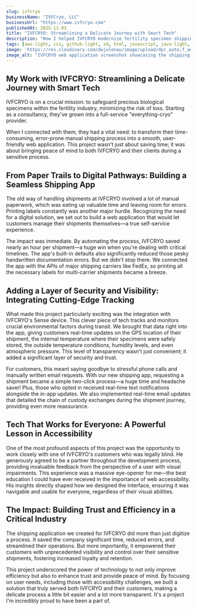 ```yaml
---
slug: ivfcryo
businessName: "IVFCryo, LLC"
businessUrl: "https://www.ivfcryo.com"
publishedAt: 2025-11-03
title: "IVFCRYO: Streamlining a Delicate Journey with Smart Tech"
description: "How I helped IVFCRYO modernize fertility specimen shipping with a smart, accessible web app that brought clarity, speed, and peace of mind."
tags: [aws-light, css, github-light, xd, html, javascript, java-light, tailwindcss-light, d3-light]
image: 'https://res.cloudinary.com/dwjulenau/image/upload/dpr_auto,f_auto,fl_progressive,q_auto/v1744917502/josh-portfolio/assets_task_01js2js43afnqt5m68bxjmmd81_img_0.webp'
image_alt: "IVFCRYO web application screenshot showcasing the shipping process."
---
```


## My Work with IVFCRYO: Streamlining a Delicate Journey with Smart Tech

IVFCRYO is on a crucial mission: to safeguard precious biological specimens within the fertility industry, minimizing the risk of loss. Starting as a consultancy, they've grown into a full-service "everything-cryo" provider.

When I connected with them, they had a vital need: to transform their time-consuming, error-prone manual shipping process into a smooth, user-friendly web application. This project wasn't just about saving time; it was about bringing peace of mind to both IVFCRYO and their clients during a sensitive process.

## From Paper Trails to Digital Pathways: Building a Seamless Shipping App
The old way of handling shipments at IVFCRYO involved a lot of manual paperwork, which was eating up valuable time and leaving room for errors. Printing labels constantly was another major hurdle. Recognizing the need for a digital solution, we set out to build a web application that would let customers manage their shipments themselves&mdash;a true self-service experience.

The impact was immediate. By automating the process, IVFCRYO saved nearly an hour per shipment&mdash;a huge win when you're dealing with critical timelines. The app's built-in defaults also significantly reduced those pesky handwritten documentation errors. But we didn't stop there. We connected the app with the APIs of major shipping carriers like FedEx, so printing all the necessary labels for multi-carrier shipments became a breeze.

## Adding a Layer of Security and Visibility: Integrating Cutting-Edge Tracking
What made this project particularly exciting was the integration with IVFCRYO's Sense device. This clever piece of tech tracks and monitors crucial environmental factors during transit. We brought that data right into the app, giving customers real-time updates on the GPS location of their shipment, the internal temperature where their specimens were safely stored, the outside temperature conditions, humidity levels, and even atmospheric pressure. This level of transparency wasn't just convenient; it added a significant layer of security and trust.

For customers, this meant saying goodbye to stressful phone calls and manually written email requests. With our new shipping app, requesting a shipment became a simple two-click process&mdash;a huge time and headache saver! Plus, those who opted in received real-time text notifications alongside the in-app updates. We also implemented real-time email updates that detailed the chain of custody exchanges during the shipment journey, providing even more reassurance.

## Tech That Works for Everyone: A Powerful Lesson in Accessibility
One of the most profound aspects of this project was the opportunity to work closely with one of IVFCRYO's customers who was legally blind. He generously agreed to be a partner throughout the development process, providing invaluable feedback from the perspective of a user with visual impairments. This experience was a massive eye-opener for me&mdash;the best education I could have ever received in the importance of web accessibility. His insights directly shaped how we designed the interface, ensuring it was navigable and usable for everyone, regardless of their visual abilities.

## The Impact: Building Trust and Efficiency in a Critical Industry
The shipping application we created for IVFCRYO did more than just digitize a process. It saved the company significant time, reduced errors, and streamlined their operations. But more importantly, it empowered their customers with unprecedented visibility and control over their sensitive shipments, fostering increased loyalty and retention.

This project underscored the power of technology to not only improve efficiency but also to enhance trust and provide peace of mind. By focusing on user needs, including those with accessibility challenges, we built a solution that truly served both IVFCRYO and their customers, making a delicate process a little bit easier and a lot more transparent. It's a project I'm incredibly proud to have been a part of.
